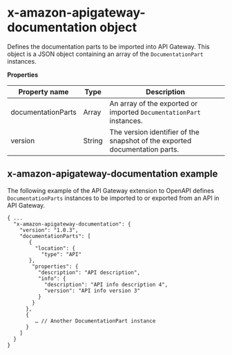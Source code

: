 # x\-amazon\-apigateway\-documentation object<a name="api-gateway-swagger-extensions-documentation"></a>

Defines the documentation parts to be imported into API Gateway\. This object is a JSON object containing an array of the `DocumentationPart` instances\.


**Properties**  

| Property name | Type | Description | 
| --- | --- | --- | 
| documentationParts | Array |   An array of the exported or imported `DocumentationPart` instances\.  | 
| version | String |   The version identifier of the snapshot of the exported documentation parts\.  | 

## x\-amazon\-apigateway\-documentation example<a name="api-gateway-swagger-extensions-documentation-example"></a>

 The following example of the API Gateway extension to OpenAPI defines `DocumentationParts` instances to be imported to or exported from an API in API Gateway\. 

```
{ ...
  "x-amazon-apigateway-documentation": {
    "version": "1.0.3",
    "documentationParts": [
       {
         "location": {
           "type": "API"
       },
        "properties": {
          "description": "API description",
          "info": {
            "description": "API info description 4",
            "version": "API info version 3"
          }
        }
      },
      {
         … // Another DocumentationPart instance
      }
    ]
  }
}
```